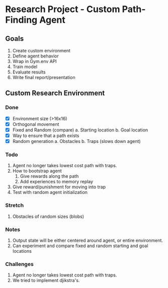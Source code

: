 # Research Project - Custom Path-Finding Agent

## Goals

1. Create custom environment
2. Define agent behavior
3. Wrap in Gym.env API
4. Train model
5. Evaluate results
6. Write final report/presentation

## Custom Research Environment

### Done

- [x] Environment size (>16x16)
- [x] Orthogonal movement
- [x] Fixed and Random (compare)
      a. Starting location
      b. Goal location
- [x] Way to ensure that a path exists
- [x] Random generation
      a. Obstacles
      b. Traps (slows down agent)

### Todo

1. Agent no longer takes lowest cost path with traps.
2. How to bootstrap agent
   1. Give rewards along the path
   2. Add experiences to memory replay
3. Give reward/punishment for moving into trap
4. Test with random agent initialization

### Stretch

1. Obstacles of random sizes (blobs)

### Notes

1. Output state will be either centered around agent, or entire environment.
2. Can experiment and compare fixed and random starting and goal locations

### Challenges

1. Agent no longer takes lowest cost path with traps.
2. We tried to implement djikstra's.
